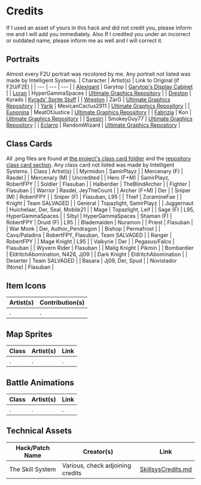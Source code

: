 
# Credits

If I used an asset of yours in this hack and did not credit you, please inform me and I will add you immediately. Also If I credited you under an incorrect or outdated name, please inform me as well and I will correct it.

## Portraits

Almost every F2U portrait was recolored by me. Any portrait not listed was made by Intelligent Systems.
| Character 		| Artist(s) 		| Link to Original (if F2U/F2E)	|
| ---			| ---	 			| ---			|
| [Alexigant](https://github.com/GigaExcalibur/Truth-from-Broken-Order/blob/main/Graphics/Mugs/Mug-Preprocessor-master/Alexigant.png)	| Garytop			| [Garytop's Display Cabinet](https://feuniverse.us/t/garytops-display-cabinet/16303) |
| [Loran](https://github.com/GigaExcalibur/Truth-from-Broken-Order/blob/main/Graphics/Mugs/Mug-Preprocessor-master/Loran.png)		| HyperGammaSpaces | [Ultimate Graphics Repository](https://github.com/Klokinator/FE-Repo/blob/main/Portrait%20Repository/Non-FE%20Properties/Unsorted/Promare%2C%20Lio%20Fotia%20%7BHyperGammaSpaces%7D.png) |
| [Dreston](https://github.com/GigaExcalibur/Truth-from-Broken-Order/blob/main/Graphics/Mugs/Mug-Preprocessor-master/Dreston.png)	| Kyrads			| [Kyrads' Sprite Stuff](https://feuniverse.us/t/kyrads-sprite-stuff/12772) |
| [Wreston](https://github.com/GigaExcalibur/Truth-from-Broken-Order/blob/main/Graphics/Mugs/Mug-Preprocessor-master/Wreston.png)	| ZarG				| [Ultimate Graphics Repository](https://github.com/Klokinator/FE-Repo/blob/ac6b3a76756ae506136f35166b17e1aa111baf7c/Portrait%20Repository/Spriting%20Community%20OC's%20(Grouped%20by%20Artist)/Zarg/Zarg_4%20%5BF2E%5D.png) |
| [Yarik](https://github.com/GigaExcalibur/Truth-from-Broken-Order/blob/main/Graphics/Mugs/Mug-Preprocessor-master/Yarik.png)		| MexicanCactus2911	| [Ultimate Graphics Repository](https://github.com/Klokinator/FE-Repo/blob/ac6b3a76756ae506136f35166b17e1aa111baf7c/Portrait%20Repository/Spriting%20Community%20OC's%20(Grouped%20by%20Artist)/Mexicancactus2911/%7BMexicancactus2911%7D%20%5BF2E%5D%20OC%20Richter.png) |
| [Eunonina](https://github.com/GigaExcalibur/Truth-from-Broken-Order/blob/main/Graphics/Mugs/Mug-Preprocessor-master/Eunonina.png)	| MeatOfJustice		| [Ultimate Graphics Repository](https://github.com/Klokinator/FE-Repo/blob/ac6b3a76756ae506136f35166b17e1aa111baf7c/Portrait%20Repository/Spriting%20Community%20OC's%20(Grouped%20by%20Artist)/MeatOfJustice/%7BMeatofJustice%7D%20F2E%20OC%2022.png) |
| [Fabrizia](https://github.com/GigaExcalibur/Truth-from-Broken-Order/blob/main/Graphics/Mugs/Mug-Preprocessor-master/Fabrizia.png)	| Kon				| [Ultimate Graphics Repository](https://github.com/Klokinator/FE-Repo/blob/ac6b3a76756ae506136f35166b17e1aa111baf7c/Portrait%20Repository/Spriting%20Community%20OC's%20(Grouped%20by%20Artist)/Unsorted/%7BKon%7D%20F2U%20OC%204.png) |
| [Svestri](https://github.com/GigaExcalibur/Truth-from-Broken-Order/blob/main/Graphics/Mugs/Mug-Preprocessor-master/Svestri.png)	| SmokeyGuy77		| [Ultimate Graphics Repository](https://github.com/Klokinator/FE-Repo/blob/ac6b3a76756ae506136f35166b17e1aa111baf7c/Portrait%20Repository/Spriting%20Community%20OC's%20(Grouped%20by%20Artist)/Smokeyguy77/Smokeyguy77_SmokedCDXX.png) |
| [Eclarro](https://github.com/GigaExcalibur/Truth-from-Broken-Order/blob/main/Graphics/Mugs/Mug-Preprocessor-master/Eclarro.png)	| RandomWizard		| [Ultimate Graphics Repository](https://github.com/Klokinator/FE-Repo/blob/ac6b3a76756ae506136f35166b17e1aa111baf7c/Portrait%20Repository/Spriting%20Community%20OC's%20(Grouped%20by%20Artist)/All%20EDGE%20Entries%20(ALL%20F2E)/RandomWizard%20-%20Smugmeister%5BF2E%5D.png) |

## Class Cards

All .png files are found at [the project's class card foldier](https://github.com/GigaExcalibur/Truth-from-Broken-Order/tree/main/Graphics/ClassCards/stuff) and the [repository class card section](https://github.com/Klokinator/FE-Repo/tree/ac6b3a76756ae506136f35166b17e1aa111baf7c/Class%20Cards). Any class card not listed was made by Intelligent Systems.
| Class				| Artist(s)			|
| Myrmidon			| SamirPlayz		|
| Mercenary (F)		| Rasdel			|
| Mercenary (M)		| Uncredited		|
| Hero (F+M)		| SamirPlayz, RobertFPY |
| Soldier			| Flasuban			|
| Halberdier		| TheBlindArcher	|
| Fighter			| Flasuban			|
| Warrior			| Rasdel, JeyTheCount |
| Archer (F+M)		| Der				|
| Sniper (M)		| RobertFPY			|
| Sniper (F)		| Flasuban, L95		|
| Thief				| ZoramineFae		|
| Knight			| Team SALVAGED		|
| General			| Topazlight, SamirPlayz |
| Juggernaut		| Huichelaar, Der, Seal, Mobile21 |
| Mage				| Topazlight, Leif 	|
| Sage (F)			| L95, HyperGammaSpaces |
| Sibyl				| HyperGammaSpaces
| Shaman (F)		| RobertFPY
| Druid	(F)			| L95				|
| Blademaiden		| Nuramon			|
| Priest			| Flasuban			|
| War Monk			| Der, Author_Pendragon |
| Bishop			| Permafrost		|
| Cavs/Paladins		| RobertFPY, Flasuban, Team SALVAGED |
| Ranger			| RobertFPY			|
| Mage Knight		| L95				|
| Valkyrie			| Der				|
| Pegasus/Falco		| Flasuban			|
| Wyvern Rider		| Flasuban			|
| Malig Knight		| Pikmin			|
| Bombardier		| EldritchAbomination, N426, Jj09 |
| Dark Knight		| EldritchAbomination |
| Deserter			| Team SALVAGED		|
| Basara			| Jj09, Der, Spud	|
| Novistador (None)	| Flasuban			|

## Item Icons
| Artist(s)		| Contribution(s) |
| ---			| ---				|
| .				| .					|

## Map Sprites
| Class			| Artist(s)			| Link 			|
| ---			| ---	 			| ---			|
| .				| .					| .				|

## Battle Animations
| Class			| Artist(s)			| Link 			|
| --- 			| ---				| --- 			|
| .				| .					| .				|

## Technical Assets
| Hack/Patch Name		| Creator(s)		| Link |
| ---					| ---				| ---	|
| The Skill System		| Various, check adjoining credits | [SkillsysCredits.md](https://github.com/GigaExcalibur/Truth-from-Broken-Order/blob/main/SkillsysCredits.md) |
